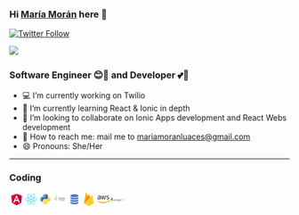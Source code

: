 ### Hi [María Morán][website] here 👋
[![Twitter Follow](https://img.shields.io/twitter/follow/_mariamoraan?color=1DA1F2&label=MARIA%20MORAN&logo=twitter&logoColor=1DA1F2)](https://twitter.com/_mariamoraan)

[<img src="https://github.com/mia-moran/mia-moran/blob/main/logo.png">][website]

### Software Engineer 😊📖 and Developer 💕💾

- 💻 I’m currently working on Twilio
- 📘 I’m currently learning React & Ionic in depth
- 👭 I’m looking to collaborate on Ionic Apps development and React Webs development
- 📧 How to reach me: mail me to [mariamoranluaces@gmail.com][email]
- 😄 Pronouns: She/Her

---

### Coding

[<img align="left" alt="Angular" width="26px" src= "https://raw.githubusercontent.com/github/explore/80688e429a7d4ef2fca1e82350fe8e3517d3494d/topics/angular/angular.png">][yt]
[<img align="left" alt="React" width="26px" src= "https://raw.githubusercontent.com/github/explore/80688e429a7d4ef2fca1e82350fe8e3517d3494d/topics/react/react.png">][yt]
[<img align="left" alt="Python" width="26px" src= "https://raw.githubusercontent.com/github/explore/80688e429a7d4ef2fca1e82350fe8e3517d3494d/topics/python/python.png">][yt]
[<img align="left" alt="Java" width="26px" src= "https://raw.githubusercontent.com/github/explore/80688e429a7d4ef2fca1e82350fe8e3517d3494d/topics/java/java.png">][yt]
[<img align="left" alt="SQL" width="26px" src= "https://raw.githubusercontent.com/github/explore/80688e429a7d4ef2fca1e82350fe8e3517d3494d/topics/sql/sql.png">][yt]
[<img align="left" alt="Firebase" width="26px" src= "https://raw.githubusercontent.com/github/explore/80688e429a7d4ef2fca1e82350fe8e3517d3494d/topics/firebase/firebase.png">][yt]
[<img align="left" alt="AWS" width="26px" src= "https://raw.githubusercontent.com/github/explore/80688e429a7d4ef2fca1e82350fe8e3517d3494d/topics/aws/aws.png">][yt]
[<img align="left" alt="Mongo DB" width="26px" src= "https://raw.githubusercontent.com/github/explore/80688e429a7d4ef2fca1e82350fe8e3517d3494d/topics/mongodb/mongodb.png">][yt]


<!--Links-->
[website]:https://mariamoran.es/
[yt]:https://mariamoran.es/
[email]:mailto:mariamoranluaces@gmail.com

